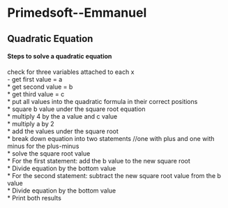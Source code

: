 # Primedsoft--Emmanuel

<html>
<h2>Quadratic Equation</h2>
  <h4>Steps to solve a quadratic equation</h4>
  <body> check for three variables attached to each x</br>
- get first value = a</br>
* get second value = b</br>
* get third value = c</br>
* put all values into the quadratic formula in their correct positions</br>
* square b value under the square root equation</br>
* multiply 4 by the a value and c value</br>
* multiply a by 2</br>
* add the values under the square root</br>
* break down equation into two statements //one with plus and one with minus for the plus-minus</br>
* solve the square root value</br>
* For the first statement: add the b value to the new square root</br>
* Divide equation by the bottom value</br>
* For the second statement: subtract the new square root value from the b value</br>
* Divide equation by the bottom value</br>
* Print both results</br>
   </body>
</html>
  
